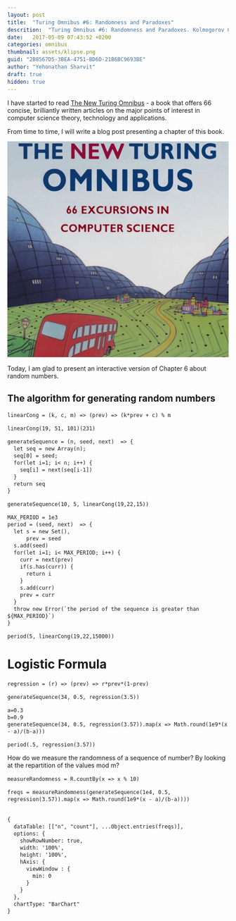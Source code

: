 ```yaml
---
layout: post
title:  "Turing Omnibus #6: Randomness and Paradoxes"
descrition:  "Turing Omnibus #6: Randomness and Paradoxes. Kolmogorov Chaitin Complexity. Halting problem."
date:   2017-05-09 07:43:52 +0200
categories: omnibus
thumbnail: assets/klipse.png
guid: "2B8567D5-3BEA-4751-BD6D-21B6BC9693BE"
author: "Yehonathan Sharvit"
draft: true
hidden: true
---
```



I have started to read [The New Turing Omnibus](https://www.goodreads.com/book/show/964709.The_New_Turing_Omnibus) - a book that offers 66 concise, brilliantly written articles on the major points of interest in computer science theory, technology and applications.

From time to time, I will write a blog post presenting a chapter of this book.


![omnibus](/assets/omnibus-turing.jpg)

Today, I am glad to present an interactive version of Chapter 6 about random numbers.


## The algorithm for generating random numbers



~~~eval-js
linearCong = (k, c, m) => (prev) => (k*prev + c) % m
~~~

~~~eval-js
linearCong(19, 51, 101)(231)
~~~



~~~eval-js
generateSequence = (n, seed, next)  => {
  let seq = new Array(n);
  seq[0] = seed;
  for(let i=1; i< n; i++) {
    seq[i] = next(seq[i-1])
  }
  return seq
}
~~~

~~~eval-js
generateSequence(10, 5, linearCong(19,22,15))
~~~


~~~eval-js
MAX_PERIOD = 1e3
period = (seed, next)  => {
  let s = new Set(),
      prev = seed
  s.add(seed)
  for(let i=1; i< MAX_PERIOD; i++) {
    curr = next(prev)
    if(s.has(curr)) {
      return i
    }
    s.add(curr)
    prev = curr
  }
  throw new Error(`the period of the sequence is greater than ${MAX_PERIOD}`)
}
~~~

~~~eval-js
period(5, linearCong(19,22,15000))
~~~


# Logistic Formula

~~~eval-js
regression = (r) => (prev) => r*prev*(1-prev)
~~~

~~~eval-js
generateSequence(34, 0.5, regression(3.5))
~~~

~~~eval-js
a=0.3
b=0.9
generateSequence(34, 0.5, regression(3.57)).map(x => Math.round(1e9*(x - a)/(b-a)))
~~~

~~~eval-js
period(.5, regression(3.57)) 
~~~


How do we measure the randomness of a sequence of number?
By looking at the repartition of the values mod m?

~~~eval-js
measureRandomness = R.countBy(x => x % 10)
~~~

~~~eval-js
freqs = measureRandomness(generateSequence(1e4, 0.5, regression(3.57)).map(x => Math.round(1e9*(x - a)/(b-a))))
~~~

<pre><code class="language-google-chart" data-loop-msec="1000">
{
  dataTable: [["n", "count"], ...Object.entries(freqs)],
  options: {
    showRowNumber: true,
    width: '100%', 
    height: '100%',
    hAxis: {
      viewWindow : {
        min: 0
      }
    }
  }, 
  chartType: "BarChart"
} 
</code></pre>

<script src="//cdnjs.cloudflare.com/ajax/libs/ramda/0.23.0/ramda.min.js"></script>
